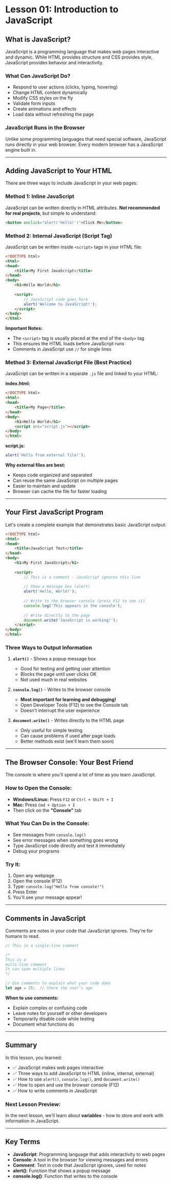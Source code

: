 # Lesson 01: Introduction to JavaScript

## What is JavaScript?

JavaScript is a programming language that makes web pages interactive and dynamic. While HTML provides structure and CSS provides style, JavaScript provides behavior and interactivity.

### What Can JavaScript Do?
- Respond to user actions (clicks, typing, hovering)
- Change HTML content dynamically
- Modify CSS styles on the fly
- Validate form inputs
- Create animations and effects
- Load data without refreshing the page

### JavaScript Runs in the Browser
Unlike some programming languages that need special software, JavaScript runs directly in your web browser. Every modern browser has a JavaScript engine built in.

---

## Adding JavaScript to Your HTML

There are three ways to include JavaScript in your web pages:

### Method 1: Inline JavaScript
JavaScript can be written directly in HTML attributes. **Not recommended for real projects**, but simple to understand:

```html
<button onclick="alert('Hello!')">Click Me</button>
```

### Method 2: Internal JavaScript (Script Tag)
JavaScript can be written inside `<script>` tags in your HTML file:

```html
<!DOCTYPE html>
<html>
<head>
    <title>My First JavaScript</title>
</head>
<body>
    <h1>Hello World</h1>
    
    <script>
        // JavaScript code goes here
        alert('Welcome to JavaScript!');
    </script>
</body>
</html>
```

**Important Notes:**
- The `<script>` tag is usually placed at the end of the `<body>` tag
- This ensures the HTML loads before JavaScript runs
- Comments in JavaScript use `//` for single lines

### Method 3: External JavaScript File (Best Practice)
JavaScript can be written in a separate `.js` file and linked to your HTML:

**index.html:**
```html
<!DOCTYPE html>
<html>
<head>
    <title>My Page</title>
</head>
<body>
    <h1>Hello World</h1>
    <script src="script.js"></script>
</body>
</html>
```

**script.js:**
```javascript
alert('Hello from external file!');
```

**Why external files are best:**
- Keeps code organized and separated
- Can reuse the same JavaScript on multiple pages
- Easier to maintain and update
- Browser can cache the file for faster loading

---

## Your First JavaScript Program

Let's create a complete example that demonstrates basic JavaScript output:

```html
<!DOCTYPE html>
<html>
<head>
    <title>JavaScript Test</title>
</head>
<body>
    <h1>My First JavaScript</h1>
    
    <script>
        // This is a comment - JavaScript ignores this line
        
        // Show a message box (alert)
        alert('Hello, World!');
        
        // Write to the browser console (press F12 to see it)
        console.log('This appears in the console');
        
        // Write directly to the page
        document.write('JavaScript is working!');
    </script>
</body>
</html>
```

### Three Ways to Output Information

1. **`alert()`** - Shows a popup message box
   - Good for testing and getting user attention
   - Blocks the page until user clicks OK
   - Not used much in real websites

2. **`console.log()`** - Writes to the browser console
   - **Most important for learning and debugging!**
   - Open Developer Tools (F12) to see the Console tab
   - Doesn't interrupt the user experience

3. **`document.write()`** - Writes directly to the HTML page
   - Only useful for simple testing
   - Can cause problems if used after page loads
   - Better methods exist (we'll learn them soon)

---

## The Browser Console: Your Best Friend

The console is where you'll spend a lot of time as you learn JavaScript.

### How to Open the Console:
- **Windows/Linux:** Press `F12` or `Ctrl + Shift + I`
- **Mac:** Press `Cmd + Option + I`
- Then click on the **"Console"** tab

### What You Can Do in the Console:
- See messages from `console.log()`
- See error messages when something goes wrong
- Type JavaScript code directly and test it immediately
- Debug your programs

### Try It:
1. Open any webpage
2. Open the console (F12)
3. Type: `console.log("Hello from console!")`
4. Press Enter
5. You'll see your message appear!

---

## Comments in JavaScript

Comments are notes in your code that JavaScript ignores. They're for humans to read.

```javascript
// This is a single-line comment

/*
This is a 
multi-line comment
It can span multiple lines
*/

// Use comments to explain what your code does
let age = 25;  // Store the user's age
```

**When to use comments:**
- Explain complex or confusing code
- Leave notes for yourself or other developers
- Temporarily disable code while testing
- Document what functions do

---

## Summary

In this lesson, you learned:
- ✅ JavaScript makes web pages interactive
- ✅ Three ways to add JavaScript to HTML (inline, internal, external)
- ✅ How to use `alert()`, `console.log()`, and `document.write()`
- ✅ How to open and use the browser console (F12)
- ✅ How to write comments in JavaScript

### Next Lesson Preview:
In the next lesson, we'll learn about **variables** - how to store and work with information in JavaScript.

---

## Key Terms
- **JavaScript**: Programming language that adds interactivity to web pages
- **Console**: A tool in the browser for viewing messages and errors
- **Comment**: Text in code that JavaScript ignores, used for notes
- **alert()**: Function that shows a popup message
- **console.log()**: Function that writes to the console